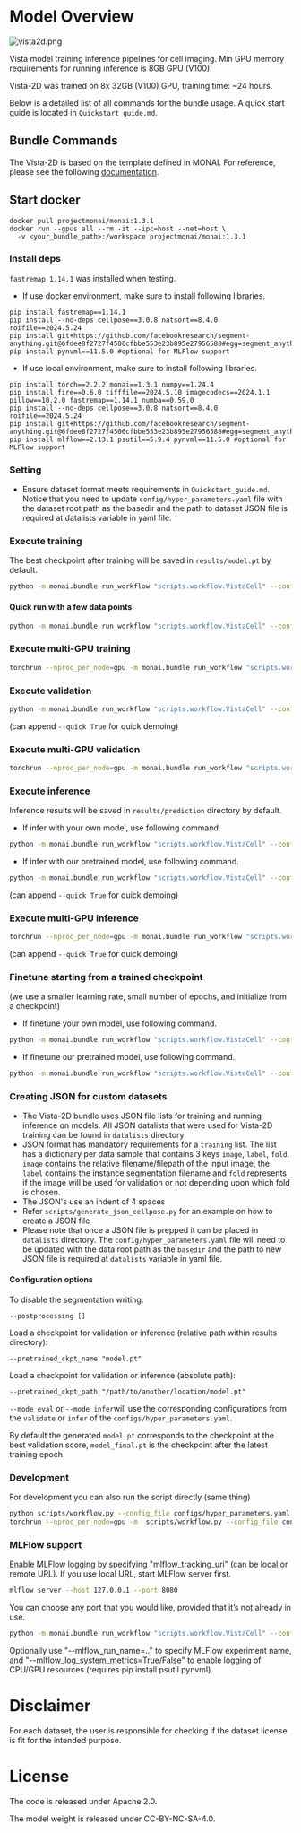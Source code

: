 # Model Overview
![vista2d.png](vista2d.png)

Vista model training inference pipelines for cell imaging. Min GPU memory requirements for running inference
is 8GB GPU (V100).

Vista-2D was trained on 8x 32GB (V100) GPU, training time: ~24 hours.

Below is a detailed list of all commands for the bundle usage. A quick start guide is located in `Quickstart_guide.md`.

## Bundle Commands
The Vista-2D is based on the template defined in MONAI. For reference, please see the following [documentation](https://docs.monai.io/en/stable/bundle_intro.html).

## Start docker
```
docker pull projectmonai/monai:1.3.1
docker run --gpus all --rm -it --ipc=host --net=host \
  -v <your_bundle_path>:/workspace projectmonai/monai:1.3.1
```

### Install deps
`fastremap 1.14.1` was installed when testing.
- If use docker environment, make sure to install following libraries.
```
pip install fastremap==1.14.1
pip install --no-deps cellpose==3.0.8 natsort==8.4.0 roifile==2024.5.24
pip install git+https://github.com/facebookresearch/segment-anything.git@6fdee8f2727f4506cfbbe553e23b895e27956588#egg=segment_anything
pip install pynvml==11.5.0 #optional for MLFlow support
```
- If use local environment, make sure to install following libraries.
```
pip install torch==2.2.2 monai==1.3.1 numpy==1.24.4
pip install fire==0.6.0 tifffile==2024.5.10 imagecodecs==2024.1.1 pillow==10.2.0 fastremap==1.14.1 numba==0.59.0
pip install --no-deps cellpose==3.0.8 natsort==8.4.0 roifile==2024.5.24
pip install git+https://github.com/facebookresearch/segment-anything.git@6fdee8f2727f4506cfbbe553e23b895e27956588#egg=segment_anything
pip install mlflow==2.13.1 psutil==5.9.4 pynvml==11.5.0 #optional for MLFlow support
```

### Setting
- Ensure dataset format meets requirements in `Quickstart_guide.md`.
Notice that you need to update `config/hyper_parameters.yaml` file with the dataset root path as the basedir and the path to dataset JSON file is required at datalists variable in yaml file.

### Execute training
The best checkpoint after training will be saved in `results/model.pt` by default.
```bash
python -m monai.bundle run_workflow "scripts.workflow.VistaCell" --config_file configs/hyper_parameters.yaml
```

#### Quick run with a few data points
```bash
python -m monai.bundle run_workflow "scripts.workflow.VistaCell" --config_file configs/hyper_parameters.yaml --quick True --train#trainer#max_epochs 3
```

### Execute multi-GPU training
```bash
torchrun --nproc_per_node=gpu -m monai.bundle run_workflow "scripts.workflow.VistaCell" --config_file configs/hyper_parameters.yaml
```

### Execute validation
```bash
python -m monai.bundle run_workflow "scripts.workflow.VistaCell" --config_file configs/hyper_parameters.yaml --pretrained_ckpt_name model.pt --mode eval
```
(can append `--quick True` for quick demoing)

### Execute multi-GPU validation
```bash
torchrun --nproc_per_node=gpu -m monai.bundle run_workflow "scripts.workflow.VistaCell" --config_file configs/hyper_parameters.yaml --mode eval
```

### Execute inference
Inference results will be saved in `results/prediction` directory by default.
- If infer with your own model, use following command.
```bash
python -m monai.bundle run_workflow "scripts.workflow.VistaCell" --config_file configs/hyper_parameters.yaml --mode infer --pretrained_ckpt_name model.pt
```
- If infer with our pretrained model, use following command.
```bash
python -m monai.bundle run_workflow "scripts.workflow.VistaCell" --config_file configs/hyper_parameters.yaml --mode infer --pretrained_ckpt_name vista2d_v1.pt
```
(can append `--quick True` for quick demoing)

### Execute multi-GPU inference
```bash
torchrun --nproc_per_node=gpu -m monai.bundle run_workflow "scripts.workflow.VistaCell" --config_file configs/hyper_parameters.yaml --mode infer --pretrained_ckpt_name model.pt
```
(can append `--quick True` for quick demoing)

### Finetune starting from a trained checkpoint
(we use a smaller learning rate, small number of epochs, and initialize from a checkpoint)
- If finetune your own model, use following command.
```bash
python -m monai.bundle run_workflow "scripts.workflow.VistaCell" --config_file configs/hyper_parameters.yaml --learning_rate=0.001 --train#trainer#max_epochs 20 --pretrained_ckpt_path /path/to/saved/model.pt
```
- If finetune our pretrained model, use following command.
```bash
python -m monai.bundle run_workflow "scripts.workflow.VistaCell" --config_file configs/hyper_parameters.yaml --learning_rate=0.001 --train#trainer#max_epochs 20 --pretrained_ckpt_path /path/to/results/vista2d_v1.pt
```

### Creating JSON for custom datasets
- The Vista-2D bundle uses JSON file lists for training and running inference on models. All JSON datalists that were
used for Vista-2D training can be found in `datalists` directory
- JSON format has mandatory requirements for a `training` list. The list has a dictionary
per data sample that contains 3 keys `image`, `label`, `fold`. `image` contains the relative filename/filepath of the input image, the `label`
contains the instance segmentation filename and `fold` represents if the image will be used for validation or not depending upon which fold is chosen.
- The JSON's use an indent of 4 spaces
- Refer `scripts/generate_json_cellpose.py` for an example on how to create a JSON file
- Please note that once a JSON file is prepped it can be placed in `datalists` directory. The `config/hyper_parameters.yaml` file
will need to be updated with the data root path as the `basedir` and the path to new JSON file is required at `datalists` variable in yaml file.

#### Configuration options

To disable the segmentation writing:
```
--postprocessing []
```

Load a checkpoint for validation or inference (relative path within results directory):
```
--pretrained_ckpt_name "model.pt"
```

Load a checkpoint for validation or inference (absolute path):
```
--pretrained_ckpt_path "/path/to/another/location/model.pt"
```

`--mode eval` or `--mode infer`will use the corresponding configurations from the `validate` or `infer`
of the `configs/hyper_parameters.yaml`.

By default the generated `model.pt` corresponds to the checkpoint at the best validation score,
`model_final.pt` is the checkpoint after the latest training epoch.


### Development

For development you can also run the script directly (same thing)

```bash
python scripts/workflow.py --config_file configs/hyper_parameters.yaml ...
torchrun --nproc_per_node=gpu -m  scripts/workflow.py --config_file configs/hyper_parameters.yaml  ..
```

### MLFlow support

Enable MLFlow logging by specifying "mlflow_tracking_uri" (can be local or remote URL).
If you use local URL, start MLFlow server first.

```bash
mlflow server --host 127.0.0.1 --port 8080
```
You can choose any port that you would like, provided that it’s not already in use.

```bash
python -m monai.bundle run_workflow "scripts.workflow.VistaCell" --config_file configs/hyper_parameters.yaml --mlflow_tracking_uri=http://127.0.0.1:8080
```

Optionally use "--mlflow_run_name=.." to specify MLFlow experiment name, and "--mlflow_log_system_metrics=True/False" to enable logging of CPU/GPU resources (requires pip install psutil pynvml)

Disclaimer
===========
For each dataset, the user is responsible for checking if the dataset license is fit for the intended purpose.

License
=========
The code is released under Apache 2.0.

The model weight is released under CC-BY-NC-SA-4.0.